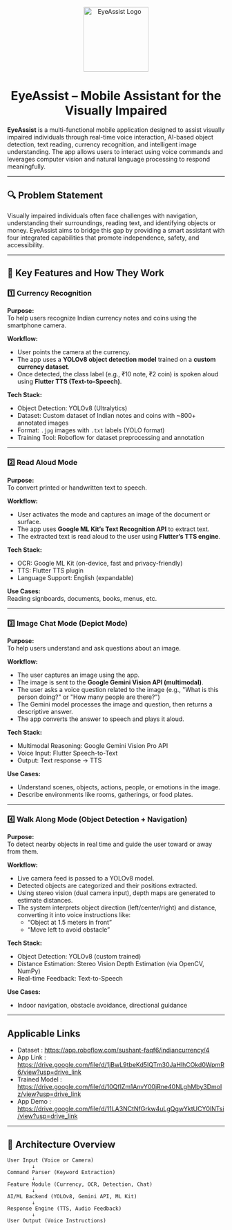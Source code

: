 <p align="center">
  <img src="https://github.com/user-attachments/assets/7ca210c7-e7cb-4ad5-87c8-6a988a55be3c" alt="EyeAssist Logo" width="150"/>
</p>
<h1 align="center">EyeAssist – Mobile Assistant for the Visually Impaired</h1>


**EyeAssist** is a multi-functional mobile application designed to assist visually impaired individuals through real-time voice interaction, AI-based object detection, text reading, currency recognition, and intelligent image understanding. The app allows users to interact using voice commands and leverages computer vision and natural language processing to respond meaningfully.

---

## 🔍 Problem Statement

Visually impaired individuals often face challenges with navigation, understanding their surroundings, reading text, and identifying objects or money. EyeAssist aims to bridge this gap by providing a smart assistant with four integrated capabilities that promote independence, safety, and accessibility.

---

## 📲 Key Features and How They Work

### 1️⃣ Currency Recognition

**Purpose:**  
To help users recognize Indian currency notes and coins using the smartphone camera.

**Workflow:**
- User points the camera at the currency.
- The app uses a **YOLOv8 object detection model** trained on a **custom currency dataset**.
- Once detected, the class label (e.g., ₹10 note, ₹2 coin) is spoken aloud using **Flutter TTS (Text-to-Speech)**.

**Tech Stack:**
- Object Detection: YOLOv8 (Ultralytics)
- Dataset: Custom dataset of Indian notes and coins with ~800+ annotated images
- Format: `.jpg` images with `.txt` labels (YOLO format)
- Training Tool: Roboflow for dataset preprocessing and annotation

---

### 2️⃣ Read Aloud Mode

**Purpose:**  
To convert printed or handwritten text to speech.

**Workflow:**
- User activates the mode and captures an image of the document or surface.
- The app uses **Google ML Kit’s Text Recognition API** to extract text.
- The extracted text is read aloud to the user using **Flutter’s TTS engine**.

**Tech Stack:**
- OCR: Google ML Kit (on-device, fast and privacy-friendly)
- TTS: Flutter TTS plugin
- Language Support: English (expandable)

**Use Cases:**  
Reading signboards, documents, books, menus, etc.

---

### 3️⃣ Image Chat Mode (Depict Mode)

**Purpose:**  
To help users understand and ask questions about an image.

**Workflow:**
- The user captures an image using the app.
- The image is sent to the **Google Gemini Vision API (multimodal)**.
- The user asks a voice question related to the image (e.g., "What is this person doing?" or "How many people are there?")
- The Gemini model processes the image and question, then returns a descriptive answer.
- The app converts the answer to speech and plays it aloud.

**Tech Stack:**
- Multimodal Reasoning: Google Gemini Vision Pro API
- Voice Input: Flutter Speech-to-Text
- Output: Text response → TTS

**Use Cases:**
- Understand scenes, objects, actions, people, or emotions in the image.
- Describe environments like rooms, gatherings, or food plates.

---

### 4️⃣ Walk Along Mode (Object Detection + Navigation)

**Purpose:**  
To detect nearby objects in real time and guide the user toward or away from them.

**Workflow:**
- Live camera feed is passed to a YOLOv8 model.
- Detected objects are categorized and their positions extracted.
- Using stereo vision (dual camera input), depth maps are generated to estimate distances.
- The system interprets object direction (left/center/right) and distance, converting it into voice instructions like:
  - “Object at 1.5 meters in front”
  - “Move left to avoid obstacle”

**Tech Stack:**
- Object Detection: YOLOv8 (custom trained)
- Distance Estimation: Stereo Vision Depth Estimation (via OpenCV, NumPy)
- Real-time Feedback: Text-to-Speech

**Use Cases:**
- Indoor navigation, obstacle avoidance, directional guidance

---
## Applicable Links
- Dataset : https://app.roboflow.com/sushant-faqf6/indiancurrency/4
- App Link : https://drive.google.com/file/d/1jBwL9tbeKd5IQTm30JaHlhCOkd0WpmR6/view?usp=drive_link
- Trained Model : https://drive.google.com/file/d/10QfIZm1AnvY00jRne40NLghMby3DmoIz/view?usp=drive_link
- App Demo : https://drive.google.com/file/d/11LA3NCtNfGrkw4uLgQgwYktUCY0lNTsi/view?usp=drive_link

---
## 🧠 Architecture Overview

```plaintext
User Input (Voice or Camera)
        ↓
Command Parser (Keyword Extraction)
        ↓
Feature Module (Currency, OCR, Detection, Chat)
        ↓
AI/ML Backend (YOLOv8, Gemini API, ML Kit)
        ↓
Response Engine (TTS, Audio Feedback)
        ↓
User Output (Voice Instructions)


